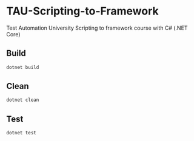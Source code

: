 # TAU-Scripting-to-Framework
Test Automation University Scripting to framework course with C# (.NET Core)

## Build
```bash
dotnet build
```

## Clean
```bash
dotnet clean
```

## Test
```bash
dotnet test
```

